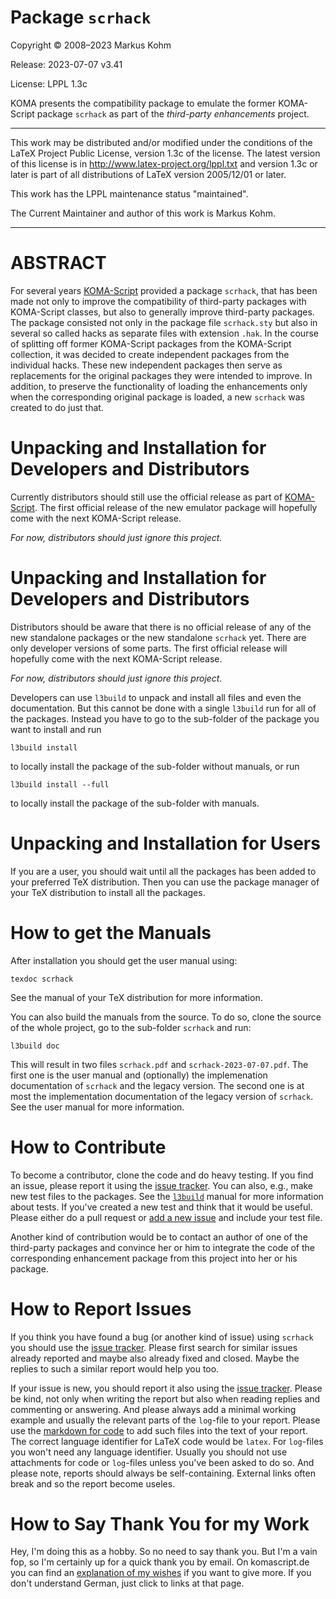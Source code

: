 # Package `scrhack`

Copyright © 2008–2023 Markus Kohm

Release: 2023-07-07 v3.41

License: LPPL 1.3c

KOMA presents the compatibility package to emulate the former KOMA-Script
package `scrhack` as part of the *third-party enhancements* project.

----------------------------------------------------------------------------

This work may be distributed and/or modified under the conditions of
the LaTeX Project Public License, version 1.3c of the license.
The latest version of this license is in
    http://www.latex-project.org/lppl.txt
and version 1.3c or later is part of all distributions of LaTeX
version 2005/12/01 or later.

This work has the LPPL maintenance status "maintained".

The Current Maintainer and author of this work is Markus Kohm.

----------------------------------------------------------------------------

# ABSTRACT

For several years
[KOMA-Script](https://www.sourceforge.net/project/koma-script) provided a
package `scrhack`, that has been made not only to improve the compatibility of
third-party packages with KOMA-Script classes, but also to generally improve
third-party packages. The package consisted not only in the package file
`scrhack.sty` but also in several so called hacks as separate files with
extension `.hak`. In the course of splitting off former KOMA-Script packages
from the KOMA-Script collection, it was decided to create independent packages
from the individual hacks. These new independent packages then serve as
replacements for the original packages they were intended to improve. In
addition, to preserve the functionality of loading the enhancements only when
the corresponding original package is loaded, a new `scrhack` was created to
do just that.

# Unpacking and Installation for Developers and Distributors

Currently distributors should still use the official release as part of
[KOMA-Script](https://www.sourceforge.net/project/koma-script). The first
official release of the new emulator package will hopefully come with the next
KOMA-Script release.

*For now, distributors should just ignore this project.*

# Unpacking and Installation for Developers and Distributors

Distributors should be aware that there is no official release of any of the
new standalone packages or the new standalone `scrhack` yet. There are only
developer versions of some parts. The first official release will hopefully
come with the next KOMA-Script release.

*For now, distributors should just ignore this project.*

Developers can use `l3build` to unpack and install all files and even the
documentation. But this cannot be done with a single `l3build` run for all of
the packages. Instead you have to go to the sub-folder of the package you want
to install and run

    l3build install
	
to locally install the package of the sub-folder without manuals, or run

    l3build install --full
	
to locally install the package of the sub-folder with manuals.

# Unpacking and Installation for Users

If you are a user, you should wait until all the packages has been added to
your preferred TeX distribution. Then you can use the package manager of your
TeX distribution to install all the packages.

# How to get the Manuals

After installation you should get the user manual using:

    texdoc scrhack
	
See the manual of your TeX distribution for more information. 

You can also build the manuals from the source. To do so, clone the source of
the whole project, go to the sub-folder `scrhack` and run:

	l3build doc
	
This will result in two files `scrhack.pdf` and `scrhack-2023-07-07.pdf`. The
first one is the user manual and (optionally) the implemenation documentation
of `scrhack` and the legacy version. The second one is at most the
implementation documentation of the legacy version of `scrhack`. See the user
manual for more information.

# How to Contribute

To become a contributor, clone the code and do heavy testing. If you find an
issue, please report it using the [issue tracker](../../issues/). You can
also, e.g., make new test files to the packages. See the
[`l3build`](https://ctan.prg/pkg/l3build) manual for more information about
tests. If you've created a new test and think that it would be useful. Please
either do a pull request or [add a new issue](../../issues/new/choose) and
include your test file.

Another kind of contribution would be to contact an author of one of the
third-party packages and convince her or him to integrate the code of the
corresponding enhancement package from this project into her or his package.

# How to Report Issues

If you think you have found a bug (or another kind of issue) using `scrhack`
you should use the [issue tracker](../../issues/). Please first search for
similar issues already reported and maybe also already fixed and closed. Maybe
the replies to such a similar report would help you too.

If your issue is new, you should report it also using the [issue
tracker](../../issues/). Please be kind, not only when writing the report but
also when reading replies and commenting or answering. And please always add a
minimal working example and usually the relevant parts of the `log`-file to
your report. Please use the [markdown for
code](https://docs.github.com/en/get-started/writing-on-github/working-with-advanced-formatting/creating-and-highlighting-code-blocks)
to add such files into the text of your report. The correct language
identifier for LaTeX code would be `latex`. For `log`-files you won't need any
language identifier. Usually you should not use attachments for code or
`log`-files unless you've been asked to do so. And please note, reports should
always be self-containing. External links often break and so the report become
useles.

# How to Say Thank You for my Work

Hey, I'm doing this as a hobby. So no need to say thank you. But I'm a vain
fop, so I'm certainly up for a quick thank you by email. On komascript.de you
can find an [explanation of my wishes](https://komascript.de/wunschliste) if
you want to give more. If you don't understand German, just click to links at
that page.
